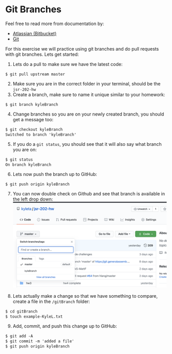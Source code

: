 # Git Branches
Feel free to read more from documentation by:

* [Atlassian (Bitbucket)](https://www.atlassian.com/git/tutorials/using-branches#:~:text=Git%20branches%20are%20effectively%20a%20pointer%20to%20a%20snapshot%20of%20your%20changes.&text=Instead%20of%20copying%20files%20from,not%20a%20container%20for%20commits)
* [Git](https://git-scm.com/docs/git-branch)

For this exercise we will practice using git branches and do pull requests with git branches. Lets get started:

1. Lets do a pull to make sure we have the latest code:
```
$ git pull upstream master
```
2. Make sure you are in the correct folder in your terminal, should be the `jsr-202-hw`
3. Create a branch, make sure to name it unique similar to your homework:
```
$ git branch kyleBranch
```
4. Change branches so you are on your newly created branch, you should get a message too:
```
$ git checkout kyleBranch
Switched to branch 'kyleBranch'
```
5. If you do a `git status`, you should see that it will also say what branch you are on:
```
$ git status
On branch kyleBranch
```
6. Lets now push the branch up to GitHub:
```
$ git push origin kyleBranch
```
7. You can now double check on Github and see that branch is available in the left drop down:
![](branches.png)

8. Lets actually make a change so that we have something to compare, create a file in the `/gitBranch` folder:
```
$ cd gitBranch
$ touch example-KyleL.txt
```

9. Add, commit, and push this change up to GitHub:
```
$ git add -A
$ git commit -m 'added a file'
$ git push origin kyleBranch
```